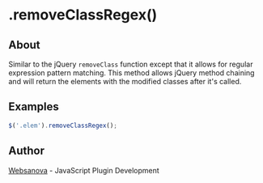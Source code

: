 # .removeClassRegex()

## About

Similar to the jQuery `removeClass` function except that it allows for regular expression pattern matching.  This method allows jQuery method chaining and will return the elements with the modified classes after it's called.

## Examples

```js
$('.elem').removeClassRegex();
```

## Author

[Websanova](http://websanova.com) - JavaScript Plugin Development